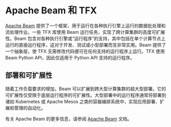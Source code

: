 # Apache Beam 和 TFX

[Apache Beam](https://beam.apache.org/) 提供了一个框架，用于运行在各种执行引擎上运行的数据批处理和流处理作业。一些 TFX 库使用 Beam 运行任务，实现了跨计算集群的高度可扩展性。Beam 包含对各种执行引擎或“运行程序”的支持，其中包括在单个计算节点上运行的直接运行程序，这对于开发、测试或小型部署而言非常实用。Beam 提供了一个抽象层，使 TFX 无需修改代码便可在任何支持的运行程序上运行。TFX 使用 Beam Python API，因此仅适用于 Python API 支持的运行程序。

## 部署和可扩展性

随着工作负载要求的增加，Beam 可以扩展到跨大型计算集群的超大型部署。它的可扩展性仅受限于底层运行程序的可扩展性。大型部署中的运行程序通常将部署到诸如 Kubernetes 或 Apache Mesos 之类的容器编排系统中，实现应用部署、扩展和管理的自动化。

有关 Apache Beam 的更多信息，请参阅 [Apache Beam](https://beam.apache.org/) 文档。
